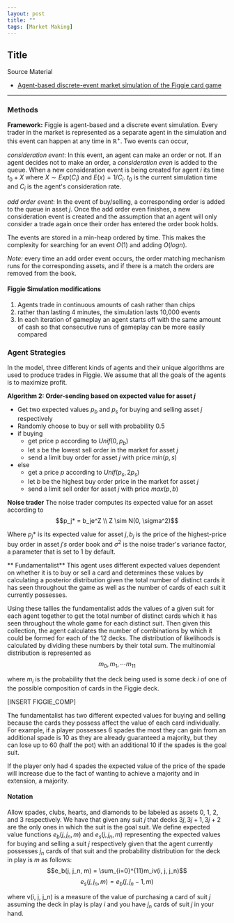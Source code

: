 ```yaml
---
layout: post
title: ""
tags: [Market Making]
---
```

## Title 

Source Material
* [ Agent-based discrete-event market simulation of the Figgie card game](https://arxiv.org/pdf/2110.00879)

---
### Methods 
**Framework:** Figgie is agent-based and a discrete event simulation. Every trader in the market is represented as a separate agent in the simulation and this event can happen at any time in $\mathbb{R}^+$. Two events can occur, 

*consideration event*: In this event, an agent can make an order or not. If an agent decides not to make an order, a *consideration even* is added to the queue. When a new consideration event is being created for agent $i$ its time $t_0 + X$ where $X \sim Exp(C_i)$ and $E(x) = 1/C_i$. $t_0$ is the current simulation time and $C_i$ is the agent's consideration rate.  


*add order event*: In the event of buy/selling, a corresponding order is added to the queue in asset $j$. Once the add order even finishes, a new consideration event is created and the assumption that an agent will only consider a trade again once their order has entered the order book holds. 

The events are stored in a min-heap ordered by time. This makes the complexity for searching for an event $O(1)$ and adding $O(logn)$.  

*Note:* every time an add order event occurs, the order matching mechanism runs for the corresponding assets, and if there is a match the orders are removed from the book. 

#### Figgie Simulation modifications 
1. Agents trade in continuous amounts of cash rather than chips
2. rather than lasting 4 minutes, the simulation lasts 10,000 events
3. In each iteration of gameplay an agent starts off with the same amount of cash so that consecutive runs of gameplay can be more easily compared

### Agent Strategies
In the model, three different kinds of agents and their unique algorithms are used to produce trades in Figgie. We assume that all the goals of the agents is to maximize profit. 

**Algorithm 2: Order-sending based on expected value for asset *j***
- Get two expected values $p_b$ and $p_s$ for buying and selling asset $j$ respectively
- Randomly choose to buy or sell with probability 0.5
- if buying
  - get price p according to $Unif(0, p_b)$
  - let $s$ be the lowest sell order in the market for asset $j$
  - send a limit buy order for asset $j$ with price $min(p, s)$
- else
  - get a price $p$ according to $Unif(p_s, 2p_s)$
  - let $b$ be the highest buy order price in the market for asset *j*
  - send a limit sell order for asset $j$ with price $max(p, b)$
 
**Noise trader** The noise trader computes its expected value for an asset according to 
$$p_j* = b_je^Z \\ Z \sim N(0, \sigma^2)$$

Where $p_j*$ is its expected value for asset $j, b_j$ is the price of the highest-price buy order in asset $j's$ order book and $\sigma^2$ is the noise trader's variance factor, a parameter that is set to $1$ by default. 

** Fundamentalist** This agent uses different expected values dependent on whether it is to buy or sell a card and determines these values by calculating a posterior distribution given the total number of distinct cards it has seen throughout the game as well as the number of cards of each suit it currently possesses. 

Using these tallies the fundamentalist adds the values of a given suit for each agent together to get the total number of distinct cards which it has seen throughout the whole game for each distinct suit. Then given this collection, the agent calculates the number of combinations by which it could be formed for each of the 12 decks. The distribution of likelihoods is calculated by dividing these numbers by their total sum. The multinomial distribution is represented as
$$m_0, m_1, \dotsm m_11$$

where $m_i$ is the probability that the deck being used is some deck $i$ of one of the possible composition of cards in the Figgie deck. 

[INSERT FIGGIE_COMP]

The fundamentalist has two different expected values for buying and selling because the cards they possess affect the value of each card individually. For example, if  a player possesses 6 spades the most they can gain from an additional spade is 10 as they are already guaranteed a majority, but they can lose up to 60 (half the pot) with an additional 10 if the spades is the goal suit. 

If the player only had 4 spades the expected value of the price of the spade will increase due to the fact of wanting to achieve a majority and in extension, a majority. 

#### Notation
Allow spades, clubs, hearts, and diamonds to be labeled as assets 0, 1, 2, and 3 respectively. We have that given any suit $j$ that decks $3j, 3j + 1, 3j + 2$ are the only ones in which the suit is the goal suit. We define expected value functions $e_b(j, j_n, m)$ and $e_s(j, j_n, m)$ representing the expected values for buying and selling a suit $j$ respectively given that the agent currently possesses $j_n$ cards of that suit and the probability distribution for the deck in play is $m$ as follows: 
$$e_b(j, j_n, m) = \sum_{i=0}^{11}m_iv(i, j, j_n)$$
$$e_s(j, j_n, m)= e_b(j, j_n - 1, m)$$

where v(i, j, j_n) is a measure of the value of purchasing a card of suit $j$ assuming the deck in play is play $i$ and you have $j_n$ cards of suit $j$ in your hand. 




